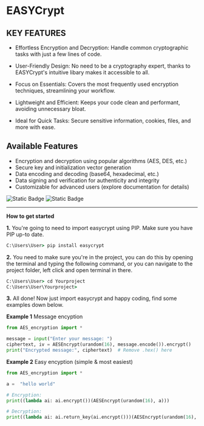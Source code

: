 # EASYCrypt

## **KEY FEATURES**

- Effortless Encryption and Decryption: Handle common cryptographic tasks with just a few lines of code.

- User-Friendly Design: No need to be a cryptography expert, thanks to EASYCrypt's intuitive libary makes it accessible to all.

- Focus on Essentials: Covers the most frequently used encryption techniques, streamlining your workflow.

- Lightweight and Efficient: Keeps your code clean and performant, avoiding unnecessary bloat.

- Ideal for Quick Tasks: Secure sensitive information, cookies, files, and more with ease.

## **Available Features**

- Encryption and decryption using popular algorithms (AES, DES, etc.)
- Secure key and initialization vector generation
- Data encoding and decoding (base64, hexadecimal, etc.)
- Data signing and verification for authenticity and integrity
- Customizable for advanced users (explore documentation for details)

![Static Badge](https://img.shields.io/badge/version-v1.0.0-blue?style=flat&logoColor=grey&labelColor=grey&color=blue) ![Static Badge](https://img.shields.io/badge/Python-v3.12.0-blue?labelColor=yellow)



----
**How to get started**


**1.** You're going to need to import easycrypt using PIP. Make sure you have PIP up-to date.
```bat
C:\Users\User> pip install easycrypt
```

**2.** You need to make sure you're in the project, you can do this by opening the terminal and typing the following command, or you can navigate to the project folder, left click and open terminal in there.
```cmd
C:\Users\User> cd Yourproject
C:\Users\User\Yourproject>
```

**3.** All done! Now just import easycrypt and happy coding, find some examples down below.


**Example 1** Message encyption
```python
from AES_encryption import *

message = input("Enter your message: ")
ciphertext, iv = AESEncrypt(urandom(16), message.encode()).encrypt()
print("Encrypted message:", ciphertext)  # Remove .hex() here

```

**Example 2** Easy encyption (simple & most easiest)
```python
from AES_encryption import *

a =  "hello world"

# Encryption:
print((lambda ai: ai.encrypt())(AESEncrypt(urandom(16), a)))

# Decryption:
print((lambda ai: ai.return_key(ai.encrypt()))(AESEncrypt(urandom(16), a)))

```
